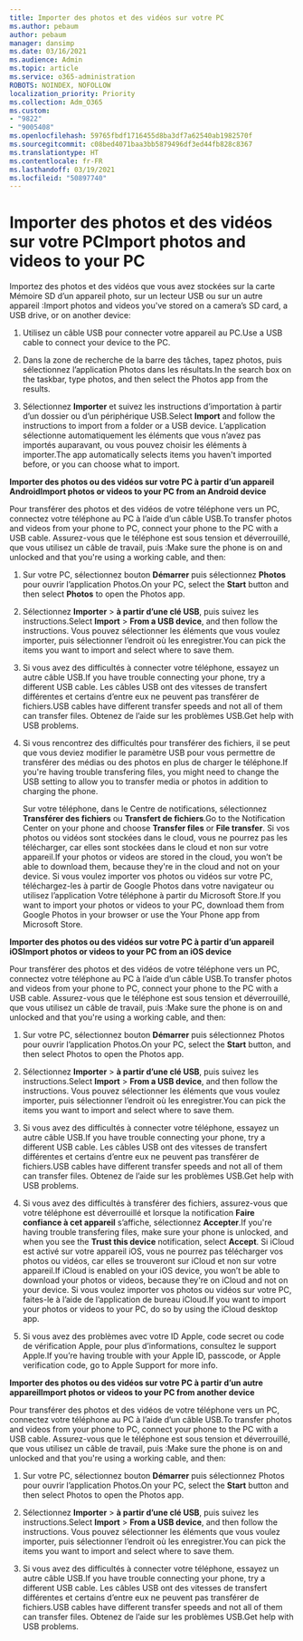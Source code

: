 ```yaml
---
title: Importer des photos et des vidéos sur votre PC
ms.author: pebaum
author: pebaum
manager: dansimp
ms.date: 03/16/2021
ms.audience: Admin
ms.topic: article
ms.service: o365-administration
ROBOTS: NOINDEX, NOFOLLOW
localization_priority: Priority
ms.collection: Adm_O365
ms.custom:
- "9822"
- "9005408"
ms.openlocfilehash: 59765fbdf1716455d8ba3df7a62540ab1982570f
ms.sourcegitcommit: c08bed4071baa3bb5879496df3ed44fb828c8367
ms.translationtype: HT
ms.contentlocale: fr-FR
ms.lasthandoff: 03/19/2021
ms.locfileid: "50897740"
---
```

# <a name="import-photos-and-videos-to-your-pc"></a><span data-ttu-id="df8bc-102">Importer des photos et des vidéos sur votre PC</span><span class="sxs-lookup"><span data-stu-id="df8bc-102">Import photos and videos to your PC</span></span>

<span data-ttu-id="df8bc-103">Importez des photos et des vidéos que vous avez stockées sur la carte Mémoire SD d’un appareil photo, sur un lecteur USB ou sur un autre appareil :</span><span class="sxs-lookup"><span data-stu-id="df8bc-103">Import photos and videos you've stored on a camera’s SD card, a USB drive, or on another device:</span></span>

1. <span data-ttu-id="df8bc-104">Utilisez un câble USB pour connecter votre appareil au PC.</span><span class="sxs-lookup"><span data-stu-id="df8bc-104">Use a USB cable to connect your device to the PC.</span></span>

1. <span data-ttu-id="df8bc-105">Dans la zone de recherche de la barre des tâches, tapez photos, puis sélectionnez l’application Photos dans les résultats.</span><span class="sxs-lookup"><span data-stu-id="df8bc-105">In the search box on the taskbar, type photos, and then select the Photos app from the results.</span></span>

1. <span data-ttu-id="df8bc-106">Sélectionnez **Importer** et suivez les instructions d’importation à partir d’un dossier ou d’un périphérique USB.</span><span class="sxs-lookup"><span data-stu-id="df8bc-106">Select **Import** and follow the instructions to import from a folder or a USB device.</span></span> <span data-ttu-id="df8bc-107">L’application sélectionne automatiquement les éléments que vous n’avez pas importés auparavant, ou vous pouvez choisir les éléments à importer.</span><span class="sxs-lookup"><span data-stu-id="df8bc-107">The app automatically selects items you haven't imported before, or you can choose what to import.</span></span>

<span data-ttu-id="df8bc-108">**Importer des photos ou des vidéos sur votre PC à partir d’un appareil Android**</span><span class="sxs-lookup"><span data-stu-id="df8bc-108">**Import photos or videos to your PC from an Android device**</span></span>

<span data-ttu-id="df8bc-109">Pour transférer des photos et des vidéos de votre téléphone vers un PC, connectez votre téléphone au PC à l’aide d’un câble USB.</span><span class="sxs-lookup"><span data-stu-id="df8bc-109">To transfer photos and videos from your phone to PC, connect your phone to the PC with a USB cable.</span></span> <span data-ttu-id="df8bc-110">Assurez-vous que le téléphone est sous tension et déverrouillé, que vous utilisez un câble de travail, puis :</span><span class="sxs-lookup"><span data-stu-id="df8bc-110">Make sure the phone is on and unlocked and that you're using a working cable, and then:</span></span>

1. <span data-ttu-id="df8bc-111">Sur votre PC, sélectionnez bouton **Démarrer** puis sélectionnez **Photos** pour ouvrir l’application Photos.</span><span class="sxs-lookup"><span data-stu-id="df8bc-111">On your PC, select the **Start** button and then select **Photos** to open the Photos app.</span></span>

1. <span data-ttu-id="df8bc-112">Sélectionnez **Importer** > **à partir d’une clé USB**, puis suivez les instructions.</span><span class="sxs-lookup"><span data-stu-id="df8bc-112">Select **Import** > **From a USB device**, and then follow the instructions.</span></span> <span data-ttu-id="df8bc-113">Vous pouvez sélectionner les éléments que vous voulez importer, puis sélectionner l’endroit où les enregistrer.</span><span class="sxs-lookup"><span data-stu-id="df8bc-113">You can pick the items you want to import and select where to save them.</span></span>

1. <span data-ttu-id="df8bc-114">Si vous avez des difficultés à connecter votre téléphone, essayez un autre câble USB.</span><span class="sxs-lookup"><span data-stu-id="df8bc-114">If you have trouble connecting your phone, try a different USB cable.</span></span> <span data-ttu-id="df8bc-115">Les câbles USB ont des vitesses de transfert différentes et certains d’entre eux ne peuvent pas transférer de fichiers.</span><span class="sxs-lookup"><span data-stu-id="df8bc-115">USB cables have different transfer speeds and not all of them can transfer files.</span></span> <span data-ttu-id="df8bc-116">Obtenez de l’aide sur les problèmes USB.</span><span class="sxs-lookup"><span data-stu-id="df8bc-116">Get help with USB problems.</span></span>

1. <span data-ttu-id="df8bc-117">Si vous rencontrez des difficultés pour transférer des fichiers, il se peut que vous deviez modifier le paramètre USB pour vous permettre de transférer des médias ou des photos en plus de charger le téléphone.</span><span class="sxs-lookup"><span data-stu-id="df8bc-117">If you're having trouble transfering files, you might need to change the USB setting to allow you to transfer media or photos in addition to charging the phone.</span></span> 

    <span data-ttu-id="df8bc-118">Sur votre téléphone, dans le Centre de notifications, sélectionnez **Transférer des fichiers** ou **Transfert de fichiers**.</span><span class="sxs-lookup"><span data-stu-id="df8bc-118">Go to the Notification Center on your phone and choose **Transfer files** or **File transfer**.</span></span> <span data-ttu-id="df8bc-119">Si vos photos ou vidéos sont stockées dans le cloud, vous ne pourrez pas les télécharger, car elles sont stockées dans le cloud et non sur votre appareil.</span><span class="sxs-lookup"><span data-stu-id="df8bc-119">If your photos or videos are stored in the cloud, you won’t be able to download them, because they're in the cloud and not on your device.</span></span> <span data-ttu-id="df8bc-120">Si vous voulez importer vos photos ou vidéos sur votre PC, téléchargez-les à partir de Google Photos dans votre navigateur ou utilisez l’application Votre téléphone à partir du Microsoft Store.</span><span class="sxs-lookup"><span data-stu-id="df8bc-120">If you want to import your photos or videos to your PC, download them from Google Photos in your browser or use the Your Phone app from Microsoft Store.</span></span>

<span data-ttu-id="df8bc-121">**Importer des photos ou des vidéos sur votre PC à partir d’un appareil iOS**</span><span class="sxs-lookup"><span data-stu-id="df8bc-121">**Import photos or videos to your PC from an iOS device**</span></span>

<span data-ttu-id="df8bc-122">Pour transférer des photos et des vidéos de votre téléphone vers un PC, connectez votre téléphone au PC à l’aide d’un câble USB.</span><span class="sxs-lookup"><span data-stu-id="df8bc-122">To transfer photos and videos from your phone to PC, connect your phone to the PC with a USB cable.</span></span> <span data-ttu-id="df8bc-123">Assurez-vous que le téléphone est sous tension et déverrouillé, que vous utilisez un câble de travail, puis :</span><span class="sxs-lookup"><span data-stu-id="df8bc-123">Make sure the phone is on and unlocked and that you're using a working cable, and then:</span></span>

1. <span data-ttu-id="df8bc-124">Sur votre PC, sélectionnez bouton **Démarrer** puis sélectionnez Photos pour ouvrir l’application Photos.</span><span class="sxs-lookup"><span data-stu-id="df8bc-124">On your PC, select the **Start** button, and then select Photos to open the Photos app.</span></span>

1. <span data-ttu-id="df8bc-125">Sélectionnez **Importer** > **à partir d’une clé USB**, puis suivez les instructions.</span><span class="sxs-lookup"><span data-stu-id="df8bc-125">Select **Import** > **From a USB device**, and then follow the instructions.</span></span> <span data-ttu-id="df8bc-126">Vous pouvez sélectionner les éléments que vous voulez importer, puis sélectionner l’endroit où les enregistrer.</span><span class="sxs-lookup"><span data-stu-id="df8bc-126">You can pick the items you want to import and select where to save them.</span></span>

1. <span data-ttu-id="df8bc-127">Si vous avez des difficultés à connecter votre téléphone, essayez un autre câble USB.</span><span class="sxs-lookup"><span data-stu-id="df8bc-127">If you have trouble connecting your phone, try a different USB cable.</span></span> <span data-ttu-id="df8bc-128">Les câbles USB ont des vitesses de transfert différentes et certains d’entre eux ne peuvent pas transférer de fichiers.</span><span class="sxs-lookup"><span data-stu-id="df8bc-128">USB cables have different transfer speeds and not all of them can transfer files.</span></span> <span data-ttu-id="df8bc-129">Obtenez de l’aide sur les problèmes USB.</span><span class="sxs-lookup"><span data-stu-id="df8bc-129">Get help with USB problems.</span></span>

1. <span data-ttu-id="df8bc-130">Si vous avez des difficultés à transférer des fichiers, assurez-vous que votre téléphone est déverrouillé et lorsque la notification **Faire confiance à cet appareil** s’affiche, sélectionnez **Accepter**.</span><span class="sxs-lookup"><span data-stu-id="df8bc-130">If you're having trouble transfering files, make sure your phone is unlocked, and when you see the **Trust this device** notification, select **Accept**.</span></span> <span data-ttu-id="df8bc-131">Si iCloud est activé sur votre appareil iOS, vous ne pourrez pas télécharger vos photos ou vidéos, car elles se trouveront sur iCloud et non sur votre appareil.</span><span class="sxs-lookup"><span data-stu-id="df8bc-131">If iCloud is enabled on your iOS device, you won’t be able to download your photos or videos, because they're on iCloud and not on your device.</span></span> <span data-ttu-id="df8bc-132">Si vous voulez importer vos photos ou vidéos sur votre PC, faites-le à l’aide de l’application de bureau iCloud.</span><span class="sxs-lookup"><span data-stu-id="df8bc-132">If you want to import your photos or videos to your PC, do so by using the iCloud desktop app.</span></span>

1. <span data-ttu-id="df8bc-133">Si vous avez des problèmes avec votre ID Apple, code secret ou code de vérification Apple, pour plus d’informations, consultez le support Apple.</span><span class="sxs-lookup"><span data-stu-id="df8bc-133">If you’re having trouble with your Apple ID, passcode, or Apple verification code, go to Apple Support for more info.</span></span>

<span data-ttu-id="df8bc-134">**Importer des photos ou des vidéos sur votre PC à partir d’un autre appareil**</span><span class="sxs-lookup"><span data-stu-id="df8bc-134">**Import photos or videos to your PC from another device**</span></span>

<span data-ttu-id="df8bc-135">Pour transférer des photos et des vidéos de votre téléphone vers un PC, connectez votre téléphone au PC à l’aide d’un câble USB.</span><span class="sxs-lookup"><span data-stu-id="df8bc-135">To transfer photos and videos from your phone to PC, connect your phone to the PC with a USB cable.</span></span> <span data-ttu-id="df8bc-136">Assurez-vous que le téléphone est sous tension et déverrouillé, que vous utilisez un câble de travail, puis :</span><span class="sxs-lookup"><span data-stu-id="df8bc-136">Make sure the phone is on and unlocked and that you're using a working cable, and then:</span></span>

1. <span data-ttu-id="df8bc-137">Sur votre PC, sélectionnez bouton **Démarrer** puis sélectionnez Photos pour ouvrir l’application Photos.</span><span class="sxs-lookup"><span data-stu-id="df8bc-137">On your PC, select the **Start** button and then select Photos to open the Photos app.</span></span>

1. <span data-ttu-id="df8bc-138">Sélectionnez **Importer** > **à partir d’une clé USB**, puis suivez les instructions.</span><span class="sxs-lookup"><span data-stu-id="df8bc-138">Select **Import** > **From a USB device**, and then follow the instructions.</span></span> <span data-ttu-id="df8bc-139">Vous pouvez sélectionner les éléments que vous voulez importer, puis sélectionner l’endroit où les enregistrer.</span><span class="sxs-lookup"><span data-stu-id="df8bc-139">You can pick the items you want to import and select where to save them.</span></span>

1. <span data-ttu-id="df8bc-140">Si vous avez des difficultés à connecter votre téléphone, essayez un autre câble USB.</span><span class="sxs-lookup"><span data-stu-id="df8bc-140">If you have trouble connecting your phone, try a different USB cable.</span></span> <span data-ttu-id="df8bc-141">Les câbles USB ont des vitesses de transfert différentes et certains d’entre eux ne peuvent pas transférer de fichiers.</span><span class="sxs-lookup"><span data-stu-id="df8bc-141">USB cables have different transfer speeds and not all of them can transfer files.</span></span> <span data-ttu-id="df8bc-142">Obtenez de l’aide sur les problèmes USB.</span><span class="sxs-lookup"><span data-stu-id="df8bc-142">Get help with USB problems.</span></span>


